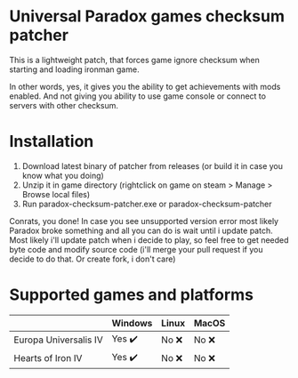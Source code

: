 # Universal Paradox games checksum patcher

This is a lightweight patch, that forces game ignore checksum when starting and loading ironman game.

In other words, yes, it gives you the ability to get achievements with mods enabled. And not giving you ability to use game console or connect to servers with other checksum.

# Installation

1. Download latest binary of patcher from releases (or build it in case you know what you doing)
2. Unzip it in game directory (rightclick on game on steam > Manage > Browse local files)
3. Run paradox-checksum-patcher.exe or paradox-checksum-patcher

Conrats, you done! In case you see unsupported version error most likely Paradox broke something and all you can do is wait until i update patch. Most likely i'll update patch when i decide to play, so feel free to get needed byte code and modify source code (i'll merge your pull request if you decide to do that. Or create fork, i don't care)

# Supported games and platforms
|                       | Windows                | Linux                  | MacOS  |
|-----------------------|------------------------|------------------------|--------|
| Europa Universalis IV | Yes :heavy_check_mark: | No :x: | No :x: |
| Hearts of Iron IV     | Yes :heavy_check_mark: | No :x: | No :x: |
